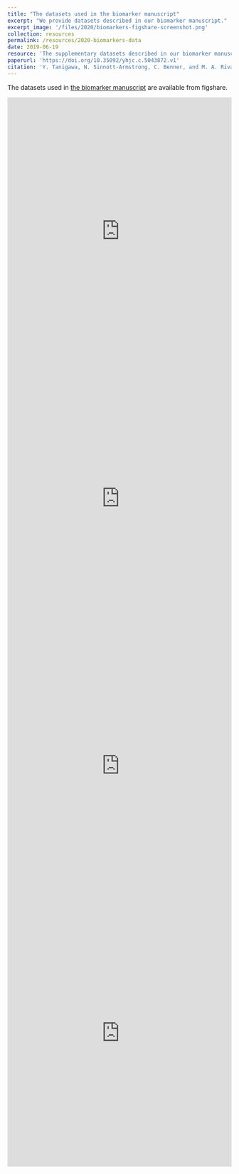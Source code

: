 ```yaml
---
title: "The datasets used in the biomarker manuscript"
excerpt: "We provide datasets described in our biomarker manuscript."
excerpt_image: '/files/2020/biomarkers-figshare-screenshot.png'
collection: resources
permalink: /resources/2020-biomarkers-data
date: 2019-06-19
resource: 'The supplementary datasets described in our biomarker manuscript'
paperurl: 'https://doi.org/10.35092/yhjc.c.5043872.v1'
citation: 'Y. Tanigawa, N. Sinnott-Armstrong, C. Benner, and M. A. Rivas, Datasets described in 'Genetics of 35 blood and urine biomarkers in the UK Biobank'. [https://doi.org/10.35092/yhjc.c.5043872.v1](https://doi.org/10.35092/yhjc.c.5043872.v1) (2020).'
---
```


The datasets used in [the biomarker manuscript](/publication/preprint-2019-06-05-biomarkers.md) are available from figshare.

<iframe src="https://widgets.figshare.com/articles/12355382/embed?show_title=1" width="100%" height="600em" style="border:none;" allowfullscreen="true" frameborder="0"></iframe>

<iframe src="https://widgets.figshare.com/articles/12344351/embed?show_title=1" width="100%" height="600em" style="border:none;" allowfullscreen="true" frameborder="0"></iframe>

<iframe src="https://widgets.figshare.com/articles/12298838/embed?show_title=1" width="100%" height="600em" style="border:none;" allowfullscreen="true" frameborder="0"></iframe>

<iframe src="https://widgets.figshare.com/articles/12355424/embed?show_title=1" width="100%" height="600em" style="border:none;" allowfullscreen="true" frameborder="0"></iframe>

